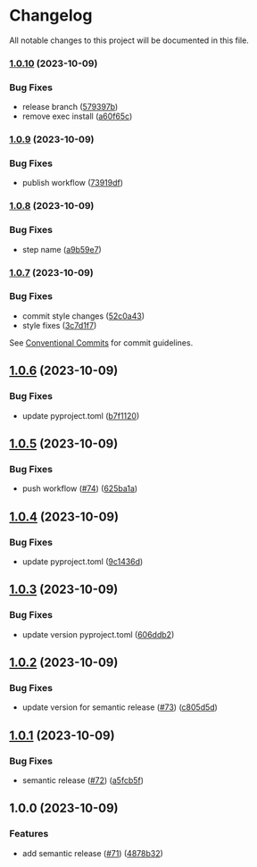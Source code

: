 # Changelog

All notable changes to this project will be documented in this file.

### [1.0.10](https://github.com/cloud-labs-infra/github-backup/compare/v1.0.9...v1.0.10) (2023-10-09)


### Bug Fixes

* release branch ([579397b](https://github.com/cloud-labs-infra/github-backup/commit/579397b7fe9bc049f26b82c551608bc0f2bc8b5a))
* remove exec install ([a60f65c](https://github.com/cloud-labs-infra/github-backup/commit/a60f65c4abd3066816f3d7bec599be6f42a67c9a))

### [1.0.9](https://github.com/cloud-labs-infra/github-backup/compare/v1.0.8...v1.0.9) (2023-10-09)


### Bug Fixes

* publish workflow ([73919df](https://github.com/cloud-labs-infra/github-backup/commit/73919df33098d2b99663ba7177ed41e3423d8997))

### [1.0.8](https://github.com/cloud-labs-infra/github-backup/compare/v1.0.7...v1.0.8) (2023-10-09)


### Bug Fixes

* step name ([a9b59e7](https://github.com/cloud-labs-infra/github-backup/commit/a9b59e7c45ace5ac00afbe87c3e227ba6af3da9e))

### [1.0.7](https://github.com/cloud-labs-infra/github-backup/compare/v1.0.6...v1.0.7) (2023-10-09)


### Bug Fixes

* commit style changes ([52c0a43](https://github.com/cloud-labs-infra/github-backup/commit/52c0a43658abfd89261e5413e49da7543f2c39df))
* style fixes ([3c7d1f7](https://github.com/cloud-labs-infra/github-backup/commit/3c7d1f71931ba17461a260ba76819dc6e7d90c52))

See
[Conventional Commits](https://conventionalcommits.org) for commit guidelines.

## [1.0.6](https://github.com/cloud-labs-infra/github-backup/compare/v1.0.5...v1.0.6) (2023-10-09)


### Bug Fixes

* update pyproject.toml ([b7f1120](https://github.com/cloud-labs-infra/github-backup/commit/b7f112053cbdf717c32e586df0637be4840ed90a))

## [1.0.5](https://github.com/cloud-labs-infra/github-backup/compare/v1.0.4...v1.0.5) (2023-10-09)


### Bug Fixes

* push workflow ([#74](https://github.com/cloud-labs-infra/github-backup/issues/74)) ([625ba1a](https://github.com/cloud-labs-infra/github-backup/commit/625ba1a168cc18b2d553ee52aac7efab21037b73))

## [1.0.4](https://github.com/cloud-labs-infra/github-backup/compare/v1.0.3...v1.0.4) (2023-10-09)


### Bug Fixes

* update pyproject.toml ([9c1436d](https://github.com/cloud-labs-infra/github-backup/commit/9c1436d572ee617094cf6ddf4424a5587f012d63))

## [1.0.3](https://github.com/cloud-labs-infra/github-backup/compare/v1.0.2...v1.0.3) (2023-10-09)


### Bug Fixes

* update version pyproject.toml ([606ddb2](https://github.com/cloud-labs-infra/github-backup/commit/606ddb23b10f0089128082fe036b321c2b692cf9))

## [1.0.2](https://github.com/cloud-labs-infra/github-backup/compare/v1.0.1...v1.0.2) (2023-10-09)


### Bug Fixes

* update version for semantic release ([#73](https://github.com/cloud-labs-infra/github-backup/issues/73)) ([c805d5d](https://github.com/cloud-labs-infra/github-backup/commit/c805d5d3f755b32aa446083ba265777adb9504a5))

## [1.0.1](https://github.com/cloud-labs-infra/github-backup/compare/v1.0.0...v1.0.1) (2023-10-09)


### Bug Fixes

* semantic release ([#72](https://github.com/cloud-labs-infra/github-backup/issues/72)) ([a5fcb5f](https://github.com/cloud-labs-infra/github-backup/commit/a5fcb5f0bf8e411f322693dc59dff0f0ddef8757))

## 1.0.0 (2023-10-09)


### Features

* add semantic release ([#71](https://github.com/cloud-labs-infra/github-backup/issues/71)) ([4878b32](https://github.com/cloud-labs-infra/github-backup/commit/4878b3239cb86125ab7750512ad6da71ea31c18a))
